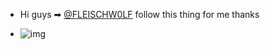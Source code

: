 - Hi guys ➡ [@FLEISCHW0LF](https://github.com/FLEISCHW0LF) follow this thing for me thanks

- ![img](https://i.postimg.cc/WbZZgxSL/wlc.png)

<!--
**ARLEQUINADE/ARLEQUINADE** is a ✨ _special_ ✨ repository because its `README.md` (this file) appears on your GitHub profile.

Here are some ideas to get you started:

- 🔭 I’m currently working on ...
- 🌱 I’m currently learning ...
- 👯 I’m looking to collaborate on ...
- 🤔 I’m looking for help with ...
- 💬 Ask me about ...
- 📫 How to reach me: ...
- 😄 Pronouns: ...
- ⚡ Fun fact: ...
-->
